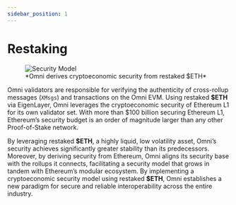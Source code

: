 ```yaml
---
sidebar_position: 1
---
```


# Restaking

<figure>
  <img src="/img/restaking-security.png" alt="Security Model" />
  <figcaption>*Omni derives cryptoeconomic security from restaked $ETH*</figcaption>
</figure>

Omni validators are responsible for verifying the authenticity of cross-rollup messages (`XMsgs`) and transactions on the Omni EVM. Using restaked **\$ETH** via EigenLayer, Omni leverages the cryptoeconomic security of Ethereum L1 for its own validator set. With more than $100 billion securing Ethereum L1, Ethereum’s security budget is an order of magnitude larger than any other Proof-of-Stake network.

By leveraging restaked **\$ETH**, a highly liquid, low volatility asset, Omni’s security achieves significantly greater stability than its predecessors. Moreover, by deriving security from Ethereum, Omni aligns its security base with the rollups it connects, facilitating a security model that grows in tandem with Ethereum’s modular ecosystem. By implementing a cryptoeconomic security model using restaked **\$ETH**, Omni establishes a new paradigm for secure and reliable interoperability across the entire industry.
